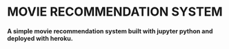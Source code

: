 # MOVIE RECOMMENDATION SYSTEM

#### A simple movie recommendation system built with jupyter python and deployed with heroku.
